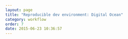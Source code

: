 ```yaml
---
layout: page
title: "Reproducible dev environment: Digital Ocean"
category: workflow
order: 7
date: 2015-06-23 10:36:57
---
```



